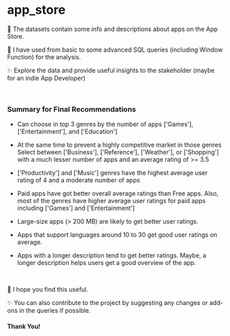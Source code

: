 # app_store

🧿 The datasets contain some info and descriptions about apps on the App Store.

👀 I have used from basic to some advanced SQL queries (including Window Function) for the analysis.

✨ Explore the data and provide useful insights to the stakeholder (maybe for an indie App Developer)

<br>

### Summary for Final Recommendations 

- Can choose in top 3 genres by the number of apps ['Games'], ['Entertainment'], and ['Education']
   
- At the same time to prevent a highly competitive market in those genres
   Select between ['Business'], ['Reference'], ['Weather'], or ['Shopping'] 
   with a much lesser number of apps and an average rating of >= 3.5


- ['Productivity'] and ['Music'] genres have the highest average user rating of 4
    and a moderate number of apps


- Paid apps have got better overall average ratings than Free apps. 
   Also, most of the genres have higher average user ratings for paid apps 
   including ['Games'] and ['Entertainment'] 


- Large-size apps (> 200 MB) are likely to get better user ratings.


- Apps that support languages around 10 to 30 get good user ratings on average.


- Apps with a longer description tend to get better ratings. Maybe, a longer description helps users get 
   a good overview of the app.

<br>

🤝 I hope you find this useful. 

✨ You can also contribute to the project by suggesting any changes or add-ons in the queries if possible.

#### Thank You! 

